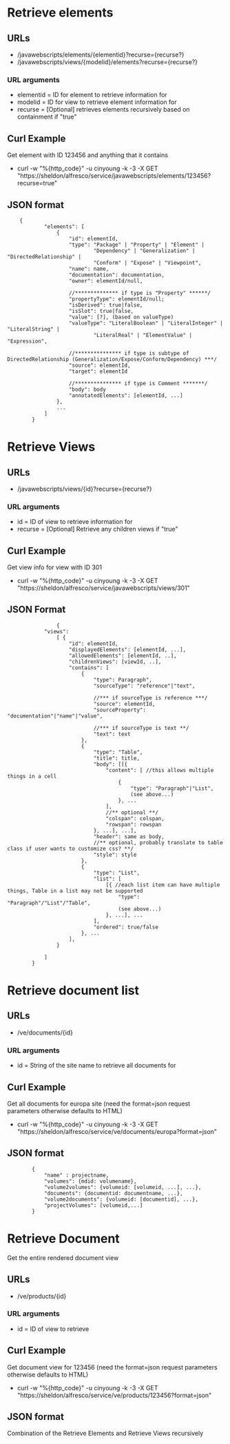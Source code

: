 # Retrieve elements

## URLs
* /javawebscripts/elements/{elementid}?recurse={recurse?}
* /javawebscripts/views/{modelid}/elements?recurse={recurse?}

### URL arguments
* elementid = ID for element to retrieve information for
* modelid = ID for view to retrieve element information for
* recurse = [Optional] retrieves elements recursively based on containment if "true"

## Curl Example
Get element with ID 123456 and anything that it contains
* curl -w "%{http_code}" -u cinyoung -k -3 -X GET "https://sheldon/alfresco/service/javawebscripts/elements/123456?recurse=true"

## JSON format
```
  	{
  			"elements": [
  				{
  					"id": elementId,
  					"type": "Package" | "Property" | "Element" | 
  							"Dependency" | "Generalization" | "DirectedRelationship" | 
  							"Conform" | "Expose" | "Viewpoint",
  					"name": name,
  					"documentation": documentation,
  					"owner": elementId/null,
  					
  					//************** if type is "Property" ******/
  					"propertyType": elementId/null;
  					"isDerived": true|false, 
  					"isSlot": true|false, 
  					"value": [?], (based on valueType)
  					"valueType": "LiteralBoolean" | "LiteralInteger" | "LiteralString" | 
  							"LiteralReal" | "ElementValue" | "Expression",
  					
  					//*************** if type is subtype of DirectedRelationship (Generalization/Expose/Conform/Dependency) ***/
  					"source": elementId,
  					"target": elementId
  					
  					//*************** if type is Comment *******/
  					"body": body
  					"annotatedElements": [elementId, ...]
  				},
  				...
  			]
  		}
```

# Retrieve Views

## URLs
* /javawebscripts/views/{id}?recurse={recurse?}

### URL arguments
* id = ID of view to retrieve information for
* recurse = [Optional] Retrieve any children views if "true"

## Curl Example
Get view info for view with ID 301
* curl -w "%{http_code}" -u cinyoung -k -3 -X GET "https://sheldon/alfresco/service/javawebscripts/views/301"

## JSON Format
```
				{
  			"views": 
  				[ {
  					"id": elementId,
  					"displayedElements": [elementId, ...],
  					"allowedElements": [elementId, ..],
  					"childrenViews": [viewId, ..],
  				 	"contains": [
  				 		{
  				 			"type": Paragraph", 
  				 			"sourceType": "reference"|"text",
  				 			
  				 			//*** if sourceType is reference ***/
  				 			"source": elementId, 
  				 			"sourceProperty": "documentation"|"name"|"value", 
  				 			
  				 			//*** if sourceType is text **/
  				 			"text": text
  				 		},
  				 		{
  				 			"type": "Table", 
  				 			"title": title, 
  				 			"body": [[{
  				 				"content": [ //this allows multiple things in a cell
  				 					{
  				 						"type": "Paragraph"|"List", 
  				 						(see above...)
  				 					}, ...
  				 				],
  				 				//** optional **/
  				 				"colspan": colspan, 
  				 				"rowspan": rowspan
  				 			}, ...], ...], 
  				 			"header": same as body, 
  				 			//** optional, probably translate to table class if user wants to customize css? **/
  				 			"style": style
  				 		},
  				 		{
  				 			"type": "List",
  				 			"list": [
  				 				[{ //each list item can have multiple things, Table in a list may not be supported
  				 					"type": "Paragraph"/"List"/"Table",
  				 					(see above...)
  				 				}, ...], ...
  				 			],
  				 			"ordered": true/false
  				 		}, ...  
  				 	],
  				}
  			
			]
  		}
```

# Retrieve document list

## URLs
* /ve/documents/{id}

### URL arguments
* id = String of the site name to retrieve all documents for

## Curl Example
Get all documents for europa site (need the format=json request parameters otherwise defaults to HTML)
* curl -w "%{http_code}" -u cinyoung -k -3 -X GET "https://sheldon/alfresco/service/ve/documents/europa?format=json"

## JSON format
```
		{
	 		"name" : projectname,
	 		"volumes": {mdid: volumename},
	 		"volume2volumes": {volumeid: [volumeid, ...], ...},
	 		"documents": {documentid: documentname, ...},
	 		"volume2documents": {volumeid: [documentid], ...},
	 		"projectVolumes": [volumeid,...]
	 	}
```

# Retrieve Document
Get the entire rendered document view

## URLs
* /ve/products/{id}

### URL arguments
* id = ID of view to retrieve

## Curl Example
Get document view for 123456 (need the format=json request parameters otherwise defaults to HTML)
* curl -w "%{http_code}" -u cinyoung -k -3 -X GET "https://sheldon/alfresco/service/ve/products/123456?format=json"

## JSON format
Combination of the Retrieve Elements and Retrieve Views recursively

